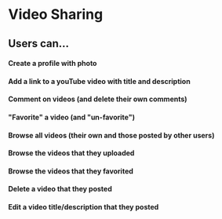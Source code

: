 # Video Sharing

## Users can...

#### Create a profile with photo

#### Add a link to a youTube video with title and description

#### Comment on videos (and delete their own comments)

#### "Favorite" a video (and "un-favorite")

#### Browse all videos (their own and those posted by other users)

#### Browse the videos that they uploaded

#### Browse the videos that they favorited

#### Delete a video that they posted

#### Edit a video title/description that they posted
